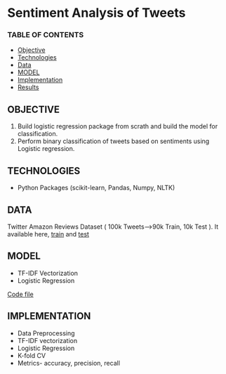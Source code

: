 # Sentiment Analysis of Tweets

### TABLE OF CONTENTS
* [Objective](#objective)
* [Technologies](#technologies)
* [Data](#data)
* [MODEL](#model)
* [Implementation](#implementation)
* [Results](#results)

## OBJECTIVE 
1. Build logistic regression package from scrath and build the model for classification.
2. Perform binary classification of tweets based on sentiments using Logistic regression. 

## TECHNOLOGIES

* Python Packages (scikit-learn, Pandas, Numpy, NLTK)


## DATA

Twitter Amazon Reviews Dataset ( 100k Tweets-->90k Train, 10k Test ). It available here, [train](https://github.com/skotak2/Twitter_Sentiment_Analysis/blob/master/train_data.txt) and [test](https://github.com/skotak2/Twitter_Sentiment_Analysis/blob/master/test_data.txt) 


## MODEL

* TF-IDF Vectorization
* Logistic Regression

[Code file](https://github.com/VipanchiKatthula/TwitterSentimentAnalysis/blob/master/Sentiment_Twitter.ipynb)

## IMPLEMENTATION

* Data Preprocessing
* TF-IDF vectorization
* Logistic Regression
* K-fold CV
* Metrics- accuracy, precision, recall




